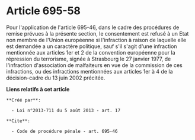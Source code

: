 # Article 695-58

Pour l'application de l'article 695-46, dans le cadre des procédures de remise prévues à la présente section, le consentement
est refusé à un Etat non membre de l'Union européenne si l'infraction à raison de laquelle elle est demandée a un caractère
politique, sauf s'il s'agit d'une infraction mentionnée aux articles 1er et 2 de la convention européenne pour la répression
du terrorisme, signée à Strasbourg le 27 janvier 1977, de l'infraction d'association de malfaiteurs en vue de la commission
de ces infractions, ou des infractions mentionnées aux articles 1er à 4 de la décision-cadre du 13 juin 2002 précitée.

**Liens relatifs à cet article**

	**Créé par**:

	  - Loi n°2013-711 du 5 août 2013 - art. 17

	**Cite**:

	  - Code de procédure pénale - art. 695-46
